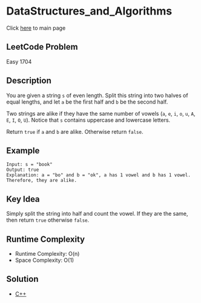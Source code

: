 # DataStructures_and_Algorithms
Click [here](../../README.md) to main page

## LeetCode Problem
Easy 1704

## Description
You are given a string `s` of even length. Split this string into two halves of equal lengths, and let `a` be the first half and `b` be the second half.

Two strings are alike if they have the same number of vowels (`a`, `e`, `i`, `o`, `u`, `A`, `E`, `I`, `O`, `U`). Notice that `s` contains uppercase and lowercase letters.

Return `true` if `a` and `b` are alike. Otherwise return `false`.

## Example
```
Input: s = "book"
Output: true
Explanation: a = "bo" and b = "ok", a has 1 vowel and b has 1 vowel. Therefore, they are alike.
```

## Key Idea
Simply split the string into half and count the vowel. If they are the same, then return `true` otherwise `false`.

## Runtime Complexity
- Runtime Complexity: O(n)
- Space Complexity: O(1)

## Solution
- [C++](solution.cpp)
